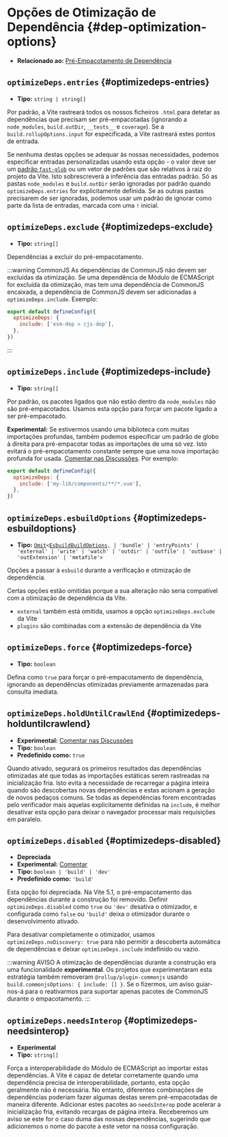 # Opções de Otimização de Dependência {#dep-optimization-options}

- **Relacionado ao:** [Pré-Empacotamento de Dependência](/guide/dep-pre-bundling)

## `optimizeDeps.entries` {#optimizedeps-entries}

- **Tipo:** `string | string[]`

Por padrão, a Vite rastreará todos os nossos ficheiros `.html` para detetar as dependências que precisam ser pré-empacotadas (ignorando a `node_modules`, `build.outDir`, `__tests__` e `coverage`). Se a `build.rollupOptions.input` for especificada, a Vite rastreará estes pontos de entrada.

Se nenhuma destas opções se adequar às nossas necessidades, podemos especificar entradas personalizadas usando esta opção - o valor deve ser um [padrão `fast-glob`](https://github.com/mrmlnc/fast-glob#basic-syntax) ou um vetor de padrões que são relativos à raiz do projeto da Vite. Isto sobrescreverá a inferência das entradas padrão. Só as pastas `node_modules` e `build.outDir` serão ignoradas por padrão quando `optimizeDeps.entries` for explicitamente definida. Se as outras pastas precisarem de ser ignoradas, podemos usar um padrão de ignorar como parte da lista de entradas, marcada com uma `!` inicial.

## `optimizeDeps.exclude` {#optimizedeps-exclude}

- **Tipo:** `string[]`

Dependências a excluir do pré-empacotamento.

:::warning CommonJS
As dependências de CommonJS não devem ser excluídas da otimização. Se uma dependência de Módulo de ECMAScript for excluída da otimização, mas tem uma dependência de CommonJS encaixada, a dependência de CommonJS devem ser adicionadas a `optimizeDeps.include`. Exemplo:

```js
export default defineConfig({
  optimizeDeps: {
    include: ['esm-dep > cjs-dep'],
  },
})
```

:::

## `optimizeDeps.include` {#optimizedeps-include}

- **Tipo:** `string[]`

Por padrão, os pacotes ligados que não estão dentro da `node_modules` não são pré-empacotados. Usamos esta opção para forçar um pacote ligado a ser pré-empacotado.

**Experimental:** Se estivermos usando uma biblioteca com muitas importações profundas, também podemos especificar um padrão de globo à direita para pré-empacotar todas as importações de uma só vez. Isto evitará o pré-empacotamento constante sempre que uma nova importação profunda for usada. [Comentar nas Discussões](https://github.com/vitejs/vite/discussions/15833). Por exemplo:

```js
export default defineConfig({
  optimizeDeps: {
    include: ['my-lib/components/**/*.vue'],
  },
})
```

## `optimizeDeps.esbuildOptions` {#optimizedeps-esbuildoptions}

- **Tipo:** [`Omit`](https://www.typescriptlang.org/docs/handbook/utility-types.html#omittype-keys)`<`[`EsbuildBuildOptions`](https://esbuild.github.io/api/#simple-options)`,
| 'bundle'
| 'entryPoints'
| 'external'
| 'write'
| 'watch'
| 'outdir'
| 'outfile'
| 'outbase'
| 'outExtension'
| 'metafile'>`

Opções a passar à `esbuild` durante a verificação e otimização de dependência.

Certas opções estão omitidas porque a sua alteração não seria compatível com a otimização de dependência da Vite.

- `external` também está omitida, usamos a opção `optimizeDeps.exclude` da Vite
- `plugins` são combinadas com a extensão de dependência da Vite

## `optimizeDeps.force` {#optimizedeps-force}

- **Tipo:** `boolean`

Defina como `true` para forçar o pré-empacotamento de dependência, ignorando as dependências otimizadas previamente armazenadas para consulta imediata.

## `optimizeDeps.holdUntilCrawlEnd` {#optimizedeps-holduntilcrawlend}

- **Experimental:** [Comentar nas Discussões](https://github.com/vitejs/vite/discussions/15834)
- **Tipo:** `boolean`
- **Predefinido como:** `true`

Quando ativado, segurará os primeiros resultados das dependências otimizadas até que todas as importações estáticas serem rastreadas na inicialização fria. Isto evita a necessidade de recarregar a página inteira quando são descobertas novas dependências e estas acionam a geração de novos pedaços comuns. Se todas as dependências forem encontradas pelo verificador mais aquelas explicitamente definidas na `include`, é melhor desativar esta opção para deixar o navegador processar mais requisições em paralelo.

## `optimizeDeps.disabled` {#optimizedeps-disabled}

- **Depreciada**
- **Experimental:** [Comentar](https://github.com/vitejs/vite/discussions/13839)
- **Tipo:** `boolean | 'build' | 'dev'`
- **Predefinido como:** `'build'`

Esta opção foi depreciada. Na Vite 5.1, o pré-empacotamento das dependências durante a construção foi removido. Definir `optimizeDeps.disabled` como `true` ou `'dev'` desativa o otimizador, e configurada como `false` ou `'build'` deixa o otimizador durante o desenvolvimento ativado.

Para desativar completamente o otimizador, usamos `optimizeDeps.noDiscovery: true`  para não permitir a descoberta automática de dependências e deixar `optimizeDeps.include` indefinido ou vazio.

:::warning AVISO
A otimização de dependências durante a construção era uma funcionalidade **experimental**. Os projetos que experimentaram esta estratégia também removeram `@rollup/plugin-commonjs` usando `build.commonjsOptions: { include: [] }`. Se o fizermos, um aviso guiar-nos-á para o reativarmos para suportar apenas pacotes de CommonJS durante o empacotamento.
:::

## `optimizeDeps.needsInterop` {#optimizedeps-needsinterop}

- **Experimental**
- **Tipo:** `string[]`

Força a interoperabilidade do Módulo de ECMAScript ao importar estas dependências. A Vite é capaz de detetar corretamente quando uma dependência precisa de interoperabilidade, portanto, esta opção geralmente não é necessária. No entanto, diferentes combinações de dependências poderiam fazer algumas destas serem pré-empacotadas de maneira diferente. Adicionar estes pacotes ao `needsInterop` pode acelerar a inicialização fria, evitando recargas de página inteira. Receberemos um aviso se este for o caso duma das nossas dependências, sugerindo que adicionemos o nome do pacote a este vetor na nossa configuração.
